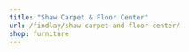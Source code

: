 ```yaml
---
title: "Shaw Carpet & Floor Center"
url: /findlay/shaw-carpet-and-floor-center/
shop: furniture
---
```

